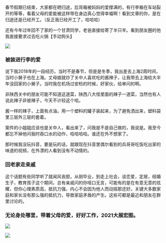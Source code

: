 春节假期已结束，大家都在晒归途，后背箱被妈妈的爱撑满的，有行李箱在车站裂开的等等，看着父母的爱能被这样带在身边真心觉得幸福啊！看到文章的你，是在归途还是已经开工。（反正我已经开工了，哈哈哈）

还有今年过年回不了家的一个甘肃同学，老爸直接给寄了半只羊。看到朋友圈的他我直接要求过去吃火锅【手动狗头】

![](https://gitee.com/stivepeim/img4mk/raw/master/20210219221342.jpg)

### 被装进行李的爱

说下我2018年的一段经历，当时不是春节，但是是冬季，我出差去上海2周时间，当时小舅子也在上海。丈母娘就炒了关中人喜欢吃的酱辣子，让我带去上海给大半年没回家的小舅子。当时我在机场过安检的时候，好家伙，给审问的啊。

非陕西关中的朋友可能不知道这道菜，陕西八大怪里面的辣子一道菜，当然也有人说此辣子非彼辣子，今天不计较这个哈。

酱一样的辣子，上面有点油。用一个塑料的罐子装起来，为了避免洒出来，塑料袋里三层外三层的套着。

案件的小姐姐应该也是关中人，看出来了，问我是不是自己做的，我说是。我至今都忘不掉他问我时吞口水的动作，哈哈哈哈。谁还在外不想家了。

那时候我没玩抖音，要是玩的话，就跟现在抖音里偶尔看到的兵哥哥吃饭吃出家的味道的视频，在外漂的人看到没有不动情的。

### 回老家走亲戚

这个话题有些同学听了就闻风丧胆，从刚毕业，到走上社会，谈恋爱，定居，结婚生子，教育孩子这个期间，总有亲戚问的你哑口无言，可能有的是在有意无意的炫耀，但你心理素质高，抵抗力强，内心不会因为他人而动摇那还好。关键大多数家庭和家长没有那么强的抵抗力，导致家庭矛盾的产生。这些可都是最近和朋友在群里讨论的。

### 无论身处哪里，带着父母的爱，好好工作，2021大展宏图。

![](https://gitee.com/stivepeim/img4mk/raw/master/20210208210917.jpg)

![](https://gitee.com/stivepeim/img4mk/raw/master/20201226230441.gif)

